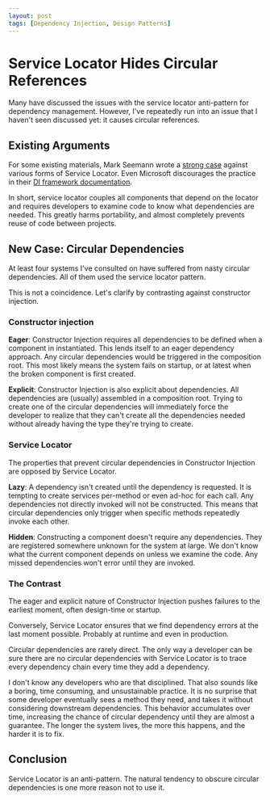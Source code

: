 ```yaml
---
layout: post
tags: [Dependency Injection, Design Patterns] 
---
```


# Service Locator Hides Circular References

Many have discussed the issues with the service locator anti-pattern for dependency management. However, I've repeatedly run into an issue that I haven't seen discussed yet: it causes circular references. 

## Existing Arguments

For some existing materials, Mark Seemann wrote a [strong case](https://blog.ploeh.dk/2010/02/03/ServiceLocatorisanAnti-Pattern/) against various forms of Service Locator. Even Microsoft discourages the practice in their [DI framework documentation](https://docs.microsoft.com/en-us/dotnet/core/extensions/dependency-injection-guidelines#recommendations).

In short, service locator couples all components that depend on the locator and requires developers to examine code to know what dependencies are needed. This greatly harms portability, and almost completely prevents reuse of code between projects.

## New Case: Circular Dependencies

At least four systems I've consulted on have suffered from nasty circular dependencies. All of them used the service locator pattern.

This is not a coincidence. Let's clarify by contrasting against constructor injection.

### Constructor injection
**Eager**: Constructor Injection requires all dependencies to be defined when a component in instantiated. This lends itself to an eager dependency approach. Any circular dependencies would be triggered in the composition root. This most likely means the system fails on startup, or at latest when the broken component is first created.

**Explicit**: Constructor Injection is also explicit about dependencies. All dependencies are (usually) assembled in a composition root. Trying to create one of the circular dependencies will immediately force the developer to realize that they can't create all the dependencies needed without already having the type they're trying to create.

### Service Locator

The properties that prevent circular dependencies in Constructor Injection are opposed by Service Locator.

**Lazy**: A dependency isn't created until the dependency is requested. It is tempting to create services per-method or even ad-hoc for each call. Any dependencies not directly invoked will not be constructed. This means that circular dependencies only trigger when specific methods repeatedly invoke each other. 

**Hidden**: Constructing a component doesn't require any dependencies. They are registered somewhere unknown for the system at large. We don't know what the current component depends on unless we examine the code. Any missed dependencies won't error until they are invoked.

### The Contrast
The eager and explicit nature of Constructor Injection pushes failures to the earliest moment, often design-time or startup.

Conversely, Service Locator ensures that we find dependency errors at the last moment possible. Probably at runtime and even in production.

Circular dependencies are rarely direct. The only way a developer can be sure there are no circular dependencies with Service Locator is to trace every dependency chain every time they add a dependency. 

I don't know any developers who are that disciplined. That also sounds like a boring, time consuming, and unsustainable practice. It is no surprise that some developer eventually sees a method they need, and takes it without considering downstream dependencies. This behavior accumulates over time, increasing the chance of circular dependency until they are almost a guarantee. The longer the system lives, the more this happens, and the harder it is to fix.

## Conclusion

Service Locator is an anti-pattern. The natural tendency to obscure circular dependencies is one more reason not to use it. 

